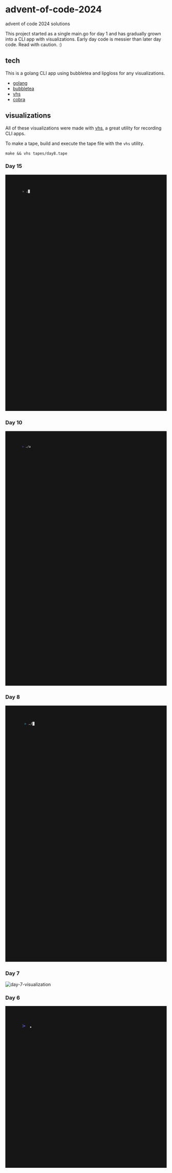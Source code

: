 # advent-of-code-2024
advent of code 2024 solutions 

This project started as a single main.go for day 1 and has gradually grown into a CLI app with visualizations. Early day code is messier than later day code. Read with caution. :)

## tech
This is a golang CLI app using bubbletea and lipgloss for any visualizations. 

- [golang](https://go.dev)
- [bubbletea](https://github.com/charmbracelet/bubbletea)
- [vhs](https://github.com/charmbracelet/vhs)
- [cobra](github.com/spf13/cobra)

## visualizations
All of these visualizations were made with [vhs](https://github.com/charmbracelet/vhs), a great utility for recording CLI apps. 

To make a tape, build and execute the tape file with the `vhs` utility.
```
make && vhs tapes/day8.tape
```

### Day 15
![day-15-visualization](tapes/day15.gif)

### Day 10
![day-10-visualization](tapes/day10.gif)

### Day 8
![day-8-visualization](tapes/day8.gif)

### Day 7
![day-7-visualization](tapes/day7.gif)

### Day 6
![day-6-visualization](tapes/day6.gif)

